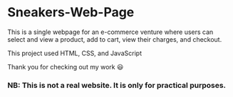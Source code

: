 # Sneakers-Web-Page

This is a single webpage for an e-commerce venture where users can select and view a product, add to cart, view their charges, and checkout.

This project used HTML, CSS, and JavaScript

Thank you for checking out my work 😃

### NB: This is not a real website. It is only for practical purposes.
